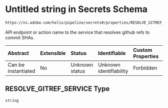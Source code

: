 # Untitled string in Secrets Schema

```txt
https://ns.adobe.com/helix/pipeline/secrets#/properties/RESOLVE_GITREF_SERVICE
```

API endpoint or action name to the service that resolves github refs to commit SHAs.

| Abstract            | Extensible | Status         | Identifiable            | Custom Properties | Additional Properties | Access Restrictions | Defined In                                                          |
| :------------------ | :--------- | :------------- | :---------------------- | :---------------- | :-------------------- | :------------------ | :------------------------------------------------------------------ |
| Can be instantiated | No         | Unknown status | Unknown identifiability | Forbidden         | Allowed               | none                | [secrets.schema.json\*](secrets.schema.json "open original schema") |

## RESOLVE\_GITREF\_SERVICE Type

`string`
